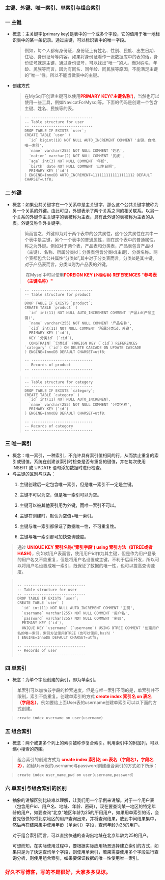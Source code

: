 ### 主键、外键、唯一索引、单索引与组合索引
### 一 主键

* 概念：主关键字(primary key)是表中的一个或多个字段，它的值用于唯一地标识表中的某一条记录。通过主键，可以标识表中的唯一字段。

  > 例如，每个人都有身份证，身份证上有姓名、性别、民族、出生日期、住址、身份证号等内容。如果将身份证看作一张数据库中的表的话，身份证号就是主键，通过身份证号，可以找出“唯一”的人。而对姓名、年龄、民族等而言，因为有同名、同年龄、同民族等原因，不能满足主键的”唯一“性。所以不能当做表中的主键。

* 创建方式

  > 在MySql下创建主键可以使用<font color=FF0000>**PRIMARY KEY('主键名称')**</font>，当然也可以使用一些工具，例如NavicatForMysql等。下面的代码是创建一个包含主键、姓名、民族等的表。

  > ```mysql
  > -- ----------------------------
  > -- Table structure for user
  > -- ----------------------------
  > DROP TABLE IF EXISTS `user`;
  > CREATE TABLE `user` (
  >   `id` bigint(18) NOT NULL AUTO_INCREMENT COMMENT '主键，自增，唯一索引',
  >   `name` varchar(255) NOT NULL COMMENT '姓名',
  >   `nation` varchar(2) NOT NULL COMMENT '民族',
  >   `age` int(3) NOT NULL COMMENT '年龄',
  >   `birth` date NOT NULL COMMENT '出生日期',
  >   PRIMARY KEY (`id`)
  > ) ENGINE=InnoDB AUTO_INCREMENT=1111111111111111112 DEFAULT CHARSET=utf8;
  > ```

### 二 外键

* 概念：如果公共关键字在一个关系中是主关键字，那么这个公共关键字被称为另一个关系的外键。由此可见，外键表示了两个关系之间的相关联系。以另一个关系的外键作主关键字的表被称为主表，具有此外键的表被称为主表的从表。外键又称作外关键字。

  > ​	简而言之，外键即为对于两个表中的公共属性，这个公共属性在其中一个表中是主键，另个一个表中的普通属性，则在这个表中的普通属性，称之为外键。例如对于两个表，产品表和分类表，产品表包含产品id（主键）、名称、所属分类id；分类表包含分类id(主键)、分类名称。两个表都包含公共属性“分类id”,其中对于分类表而言，分类id是其主键，对于产品表而言，分类id则为产品表的外键。
  >
  > ​	在Mysql中可以使用<font color='red'>**FOREIGN KEY (`外键名称`) REFERENCES "参考表（主键名称）"**</font>

  > ```mysql
  > -- ----------------------------
  > -- Table structure for product
  > -- ----------------------------
  > DROP TABLE IF EXISTS `product`;
  > CREATE TABLE `product` (
  >   `id` int(11) NOT NULL AUTO_INCREMENT COMMENT '产品id(产品主键)',
  >   `name` varchar(255) NOT NULL COMMENT '产品名称',
  >   `cid` int(11) NOT NULL COMMENT '所属分类id，外键',
  >   PRIMARY KEY (`id`),
  >   KEY `分类id` (`cid`),
  >   CONSTRAINT `分类id` FOREIGN KEY (`cid`) REFERENCES `category` (`id`) ON DELETE CASCADE ON UPDATE CASCADE
  > ) ENGINE=InnoDB DEFAULT CHARSET=utf8;
  >
  > -- ----------------------------
  > -- Records of product
  > -- ----------------------------
  > ```

  > ```mysql
  > -- ----------------------------
  > -- Table structure for category
  > -- ----------------------------
  > DROP TABLE IF EXISTS `category`;
  > CREATE TABLE `category` (
  >   `id` int(11) NOT NULL AUTO_INCREMENT,
  >   `name` varchar(255) NOT NULL COMMENT '分类名称',
  >   PRIMARY KEY (`id`)
  > ) ENGINE=InnoDB DEFAULT CHARSET=utf8;
  >
  > -- ----------------------------
  > -- Records of category
  > -- ----------------------------
  >
  > ```
### 三 唯一索引
* 概念：唯一索引，一种索引，不允许具有索引值相同的行，从而禁止重复的索引或键值。系统在创建该索引时检查是否有重复的键值，并在每次使用 INSERT 或 UPDATE 语句添加数据时进行检查。
* 与主键的区别与联系：
  1. 主键创建后一定包含唯一索引，但是唯一索引不一定是主键。

  2. 主键不可以为空，但是唯一索引可以为空。

  3. 主键可以被其他表引用为外键，而唯一索引不可以。

  4. 主键在创建时，默认为空值+唯一索引。

  5. 主键与唯一索引都保证了数据唯一性，不可重复性。

  6. 主键与唯一索引都可加快查询速度。

> 通过 <font color='red'>**UNIQUE KEY 索引名称('索引字段') using 索引方法（BTREE或者HASH）**</font>，例如对用户表而言，使用用户id作为其主键，但是作为用户登录的用户名又不能重复，但是将用户名设置成主键，不利于后续开发，所以可以将用户名设置成唯一索引，既保证了数据的唯一性，也可以提高查询速度。

> ```mysql
>
> -- ----------------------------
> -- Table structure for user
> -- ----------------------------
> DROP TABLE IF EXISTS `user`;
> CREATE TABLE `user` (
>   `id` int(11) NOT NULL AUTO_INCREMENT COMMENT '主键',
>   `username` varchar(255) NOT NULL COMMENT '用户名',
>   `password` varchar(255) NOT NULL COMMENT '密码',
>   PRIMARY KEY (`id`),
>   UNIQUE KEY `username` (`username`) USING BTREE COMMENT '创建用户名的唯一索引，索引方法使用BTREE（也可以使用,hash）'
> ) ENGINE=InnoDB DEFAULT CHARSET=utf8;
>
> -- ----------------------------
> -- Records of user
> -- ----------------------------
> ```

### 四 单索引

* 概念：为单个字段创建的索引，即为单索引。

> 单索引可以加快该字段的检索速度，但是与唯一索引不同的是，单索引并不限制，索引不能重复。创建单索引的方式 <font color='red'>**create index 索引名 on 表名（字段名）**</font>，例如要给上面User表的username创建单索引可以以下面的方式创建。

> ```mysql
> create index username on user(username)
> ```

### 五 组合索引

* 概念：两个或更多个列上的索引被称作复合索引。利用索引中的附加列，可以缩小搜索的范围。

> 组合索引的创建方式为 <font color='red'>**create index 索引名 on 表名（字段名1，字段名2）**</font>，如给User表的username与password创建组合索引的方式如下所示：

> ```mysql
> create index user_name_pwd on user(username,password)
> ```

### 六 单索引与组合索引的区别

* 抽象的讲解区别比较难以理解，让我们用一个示例来讲解。对于一个用户表（包含用户id、用户名、地址、年龄、密码），现在要查询某一地区的特定年龄的用户，如要查询“北京”地区年龄为25的所用用户，如果用单索引的话，会首先很快的将北京地区的用户查询出来，并将查询结果，放到中间结果集中，然后再在结果集中使用年龄（单索引）字段，查询年龄为25的用户。

  ​对于组合索引而言，可以直接快速的查询出地址在北京年龄为25的用户。

  ​可想而知，在实际使用过程中，要根据实际应用场景选择建立索引的方式，如果只是为了快速查询单个字段，则使用单索引，若果需要使用多个字段进行查询分析，则使用组合索引，如果要保证数据的唯一性使用唯一索引。

### <font color='red'>**好久不写博客，写的不是很好，大家多多见谅**。<font>

